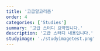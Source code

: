 ```yaml
---
title: '고급알고리즘'
order: 4
categories: ['Studies']
summary: '고급 스터디 요약입니다.'
description: '고급 스터디 내용입니다.'
studyimage: './studyimagetest.png'
---
```

